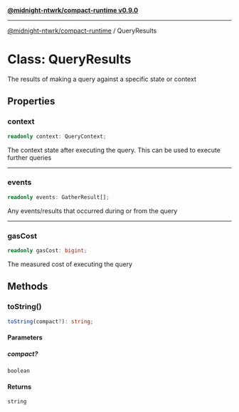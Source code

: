 [**@midnight-ntwrk/compact-runtime v0.9.0**](../README.md)

***

[@midnight-ntwrk/compact-runtime](../globals.md) / QueryResults

# Class: QueryResults

The results of making a query against a specific state or context

## Properties

### context

```ts
readonly context: QueryContext;
```

The context state after executing the query. This can be used to execute
further queries

***

### events

```ts
readonly events: GatherResult[];
```

Any events/results that occurred during or from the query

***

### gasCost

```ts
readonly gasCost: bigint;
```

The measured cost of executing the query

## Methods

### toString()

```ts
toString(compact?): string;
```

#### Parameters

##### compact?

`boolean`

#### Returns

`string`
